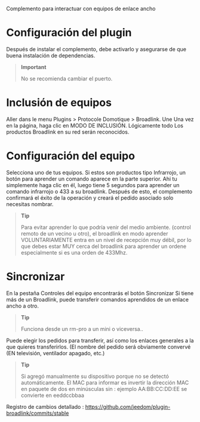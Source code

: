 Complemento para interactuar con equipos de enlace ancho

Configuración del plugin 
=======================

Después de instalar el complemento, debe activarlo y asegurarse de que
buena instalación de dependencias.

> **Important**
>
> No se recomienda cambiar el puerto.

Inclusión de equipos 
=========================

Aller dans le menu Plugins &gt; Protocole Domotique &gt; Broadlink. Une
Una vez en la página, haga clic en MODO DE INCLUSIÓN. Lógicamente todo
Los productos Broadlink en su red serán reconocidos.

Configuración del equipo 
=============================

Selecciona uno de tus equipos. Si estos son productos tipo
Infrarrojo, un botón para aprender un comando aparece en la parte superior. Ahi tu
simplemente haga clic en él, luego tiene 5 segundos para aprender
un comando infrarrojo o 433 a su broadlink. Después de esto, el complemento
confirmará el éxito de la operación y creará el pedido asociado
solo necesitas nombrar.

> **Tip**
>
> Para evitar aprender lo que podría venir del medio ambiente.
> (control remoto de un vecino u otro), el broadlink en modo
> aprender VOLUNTARIAMENTE entra en un nivel de recepción muy
> débil, por lo que debes estar MUY cerca del broadlink para aprender un
> ordene especialmente si es una orden de 433Mhz.

Sincronizar 
============

En la pestaña Controles del equipo encontrarás el botón
Sincronizar Si tiene más de un Broadlink, puede
transferir comandos aprendidos de un enlace ancho a otro.

> **Tip**
>
> Funciona desde un rm-pro a un mini o viceversa..

Puede elegir los pedidos para transferir, así como los enlaces generales
a la que quieres transferirlos. (El nombre del pedido será
obviamente convervé (EN televisión, ventilador apagado, etc.)

> **Tip**
>
> Si agregó manualmente su dispositivo porque no se detectó automáticamente. El MAC para informar es 
> invertir la dirección MAC en paquete de dos en minúsculas sin : ejemplo AA:BB:CC:DD:EE
> se convierte en eeddccbbaa

Registro de cambios detallado :
<https://github.com/jeedom/plugin-broadlink/commits/stable>
